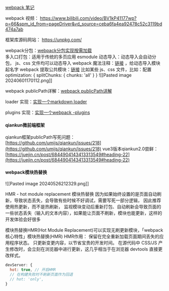 [webpack 笔记](https://www.qcqx.cn/article/764f33bc.html)        

webpack 视频： https://www.bilibili.com/video/BV1kP41177wp?p=66&spm_id_from=pageDriver&vd_source=ceba6fa4ea92478c52c3119bd474a7ab 

框架库源码网站：  https://unpkg.com/

webpack分包：[webpack分包实现按需加载](https://www.bilibili.com/video/BV1kP41177wp?p=68&vd_source=ceba6fa4ea92478c52c3119bd474a7ab)     
	多入口打包：适用于传统的多页应用
	esmodule 动态导入：动态导入会自动分包， js、css 文件均可以动态导入
webpack 魔法注释：[链接](https://www.bilibili.com/video/BV1kP41177wp?p=72&vd_source=ceba6fa4ea92478c52c3119bd474a7ab) ，给动态导入模块起名字
webpack 提取公共模块：[链接](https://www.bilibili.com/video/BV1kP41177wp?p=70&vd_source=ceba6fa4ea92478c52c3119bd474a7ab) 
	比如某些 js、css 文件，比如：配置 optimization: { splitChunks: { chunks: 'all' } }
	![[Pasted image 20240601170112.png]]

webpack publicPath详解：[webpack publicPath详解](https://www.bilibili.com/video/BV1kP41177wp/?p=24&spm_id_from=pageDriver&vd_source=ceba6fa4ea92478c52c3119bd474a7ab)      

loader 实现：[实现一个markdown loader](https://www.bilibili.com/video/BV1kP41177wp/?p=30&spm_id_from=pageDriver&vd_source=ceba6fa4ea92478c52c3119bd474a7ab)   

plugins 实现：[实现一个webpack -plugins](https://www.bilibili.com/video/BV1kP41177wp/?p=37&spm_id_from=pageDriver&vd_source=ceba6fa4ea92478c52c3119bd474a7ab)       

#### qiankun微前端框架
qiankun框架publicPath写死问题：[https://github.com/umijs/qiankun/issues/218](https://github.com/umijs/qiankun/issues/218) 
vue3版本qiankun2.0尝鲜：[https://juejin.cn/post/6844904143413313549#heading-22](https://juejin.cn/post/6844904143413313549#heading-22) 


#### webpack模块热替换
![[Pasted image 20240526212329.png]]

 HMR - hot module replacement 模块热替换
 因为如果始终设置的是页面自动刷新，导致状态丢失，会导致有些时候不好调试，需要写死一部分逻辑， 因此推荐使用热更新，而不是热刷新， 
 监视模块变动后重新打包、自动刷新会导致页面的一些状态丢失（输入的文本内容），如果能让页面不刷新，模块也能更新，这样的开发体验会好很多

模块热替换HMR(Hot Module Replacement)可以实现无刷更新模块，「webpack 核心特性」模块热替换(HMR)
HMR作用：
保留在完全重新加载页面期间丢失的应用程序状态。
只更新变更内容，以节省宝贵的开发时间。
在源代码中 CSS/JS 产生修改时，会立刻在浏览器中进行更新，这几乎相当于在浏览器 devtools 直接更改样式。
```javascript
devServer: {
  hot: true, // 开启HMR
  // 在构建失败时不刷新页面作为回退
  // hot: 'only',
}
```